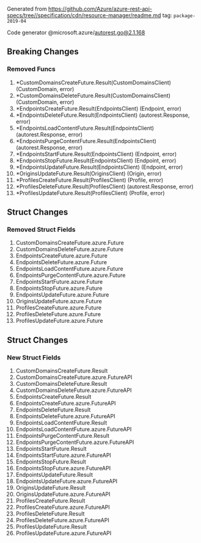 Generated from https://github.com/Azure/azure-rest-api-specs/tree//specification/cdn/resource-manager/readme.md tag: `package-2019-04`

Code generator @microsoft.azure/autorest.go@2.1.168

## Breaking Changes

### Removed Funcs

1. *CustomDomainsCreateFuture.Result(CustomDomainsClient) (CustomDomain, error)
1. *CustomDomainsDeleteFuture.Result(CustomDomainsClient) (CustomDomain, error)
1. *EndpointsCreateFuture.Result(EndpointsClient) (Endpoint, error)
1. *EndpointsDeleteFuture.Result(EndpointsClient) (autorest.Response, error)
1. *EndpointsLoadContentFuture.Result(EndpointsClient) (autorest.Response, error)
1. *EndpointsPurgeContentFuture.Result(EndpointsClient) (autorest.Response, error)
1. *EndpointsStartFuture.Result(EndpointsClient) (Endpoint, error)
1. *EndpointsStopFuture.Result(EndpointsClient) (Endpoint, error)
1. *EndpointsUpdateFuture.Result(EndpointsClient) (Endpoint, error)
1. *OriginsUpdateFuture.Result(OriginsClient) (Origin, error)
1. *ProfilesCreateFuture.Result(ProfilesClient) (Profile, error)
1. *ProfilesDeleteFuture.Result(ProfilesClient) (autorest.Response, error)
1. *ProfilesUpdateFuture.Result(ProfilesClient) (Profile, error)

## Struct Changes

### Removed Struct Fields

1. CustomDomainsCreateFuture.azure.Future
1. CustomDomainsDeleteFuture.azure.Future
1. EndpointsCreateFuture.azure.Future
1. EndpointsDeleteFuture.azure.Future
1. EndpointsLoadContentFuture.azure.Future
1. EndpointsPurgeContentFuture.azure.Future
1. EndpointsStartFuture.azure.Future
1. EndpointsStopFuture.azure.Future
1. EndpointsUpdateFuture.azure.Future
1. OriginsUpdateFuture.azure.Future
1. ProfilesCreateFuture.azure.Future
1. ProfilesDeleteFuture.azure.Future
1. ProfilesUpdateFuture.azure.Future

## Struct Changes

### New Struct Fields

1. CustomDomainsCreateFuture.Result
1. CustomDomainsCreateFuture.azure.FutureAPI
1. CustomDomainsDeleteFuture.Result
1. CustomDomainsDeleteFuture.azure.FutureAPI
1. EndpointsCreateFuture.Result
1. EndpointsCreateFuture.azure.FutureAPI
1. EndpointsDeleteFuture.Result
1. EndpointsDeleteFuture.azure.FutureAPI
1. EndpointsLoadContentFuture.Result
1. EndpointsLoadContentFuture.azure.FutureAPI
1. EndpointsPurgeContentFuture.Result
1. EndpointsPurgeContentFuture.azure.FutureAPI
1. EndpointsStartFuture.Result
1. EndpointsStartFuture.azure.FutureAPI
1. EndpointsStopFuture.Result
1. EndpointsStopFuture.azure.FutureAPI
1. EndpointsUpdateFuture.Result
1. EndpointsUpdateFuture.azure.FutureAPI
1. OriginsUpdateFuture.Result
1. OriginsUpdateFuture.azure.FutureAPI
1. ProfilesCreateFuture.Result
1. ProfilesCreateFuture.azure.FutureAPI
1. ProfilesDeleteFuture.Result
1. ProfilesDeleteFuture.azure.FutureAPI
1. ProfilesUpdateFuture.Result
1. ProfilesUpdateFuture.azure.FutureAPI
